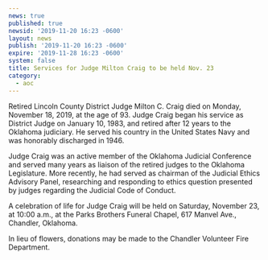 ```yaml
---
news: true
published: true
newsid: '2019-11-20 16:23 -0600'
layout: news
publish: '2019-11-20 16:23 -0600'
expire: '2019-11-28 16:23 -0600'
system: false
title: Services for Judge Milton Craig to be held Nov. 23
category:
  - aoc
---
```

Retired Lincoln County District Judge Milton C. Craig died on Monday, November 18, 2019, at the age of 93.  Judge Craig began his service as District Judge on January 10, 1983, and retired after 12 years to the Oklahoma judiciary. He served his country in the United States Navy and was honorably discharged in 1946.

Judge Craig was an active member of the Oklahoma Judicial Conference and served many years as liaison of the retired judges to the Oklahoma Legislature.  More recently, he had served as chairman of the Judicial Ethics Advisory Panel, researching and responding to ethics question presented by judges regarding the Judicial Code of Conduct.

A celebration of life for Judge Craig will be held on Saturday, November 23, at 10:00 a.m., at the Parks Brothers Funeral Chapel, 617 Manvel Ave., Chandler, Oklahoma.

In lieu of flowers, donations may be made to the Chandler Volunteer Fire Department.

